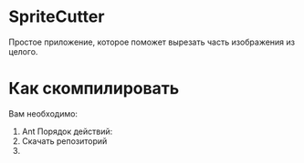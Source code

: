 # SpriteCutter
Простое приложение, которое поможет вырезать часть изображения из целого.
# Как скомпилировать
Вам необходимо:
  1. Ant
Порядок действий:
  1. Скачать репозиторий
  2. 
